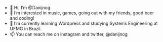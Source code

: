 - 👋 Hi, I’m @Danijnog
- 👀 I’m interested in music, games, going out with my friends, good beer and coding!
- 🌱 I’m currently learning Wordpress and studying Systems Engineering at UFMG in Brazil.
- 📫 You can reach me on instagram and twitter, @danijnog

<!---
Danijnog/Danijnog is a ✨ special ✨ repository because its `README.md` (this file) appears on your GitHub profile.
You can click the Preview link to take a look at your changes.
--->
